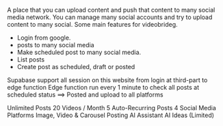 A place that you can upload content and push that content to many social media network.
You can manage many social accounts and try to upload content to many social.
Some main features for videobrideg.
 + Login from google.
 + posts to many social media
 + Make scheduled post to many social media.
 + List posts 
 + Create post as scheduled, draft or posted

 Supabase support all session on this website from login at third-part to edge function
 Edge function run every 1 minute to check all posts at scheduled status ==> Posted and upload to all platforms

 Unlimited Posts
20 Videos / Month
5 Auto-Recurring Posts
4 Social Media Platforms
Image, Video & Carousel Posting
AI Assistant
AI Ideas (Limited)